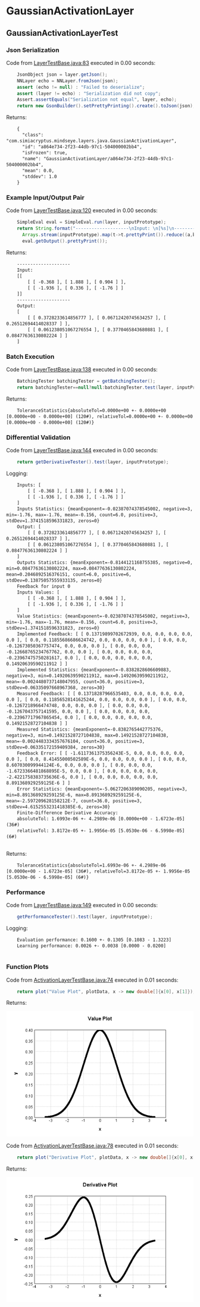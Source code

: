 # GaussianActivationLayer
## GaussianActivationLayerTest
### Json Serialization
Code from [LayerTestBase.java:83](../../../../../../../src/test/java/com/simiacryptus/mindseye/layers/LayerTestBase.java#L83) executed in 0.00 seconds: 
```java
    JsonObject json = layer.getJson();
    NNLayer echo = NNLayer.fromJson(json);
    assert (echo != null) : "Failed to deserialize";
    assert (layer != echo) : "Serialization did not copy";
    Assert.assertEquals("Serialization not equal", layer, echo);
    return new GsonBuilder().setPrettyPrinting().create().toJson(json);
```

Returns: 

```
    {
      "class": "com.simiacryptus.mindseye.layers.java.GaussianActivationLayer",
      "id": "a864e734-2f23-44db-97c1-504000002bb4",
      "isFrozen": true,
      "name": "GaussianActivationLayer/a864e734-2f23-44db-97c1-504000002bb4",
      "mean": 0.0,
      "stddev": 1.0
    }
```



### Example Input/Output Pair
Code from [LayerTestBase.java:120](../../../../../../../src/test/java/com/simiacryptus/mindseye/layers/LayerTestBase.java#L120) executed in 0.00 seconds: 
```java
    SimpleEval eval = SimpleEval.run(layer, inputPrototype);
    return String.format("--------------------\nInput: \n[%s]\n--------------------\nOutput: \n%s",
      Arrays.stream(inputPrototype).map(t->t.prettyPrint()).reduce((a,b)->a+",\n"+b).get(),
      eval.getOutput().prettyPrint());
```

Returns: 

```
    --------------------
    Input: 
    [[
    	[ [ -0.368 ], [ 1.888 ], [ 0.904 ] ],
    	[ [ -1.936 ], [ 0.336 ], [ -1.76 ] ]
    ]]
    --------------------
    Output: 
    [
    	[ [ 0.3728233614856777 ], [ 0.06712420745634257 ], [ 0.26512694414028337 ] ],
    	[ [ 0.061238051067276554 ], [ 0.3770465843680881 ], [ 0.08477636130802224 ] ]
    ]
```



### Batch Execution
Code from [LayerTestBase.java:138](../../../../../../../src/test/java/com/simiacryptus/mindseye/layers/LayerTestBase.java#L138) executed in 0.00 seconds: 
```java
    BatchingTester batchingTester = getBatchingTester();
    return batchingTester==null?null:batchingTester.test(layer, inputPrototype);
```

Returns: 

```
    ToleranceStatistics{absoluteTol=0.0000e+00 +- 0.0000e+00 [0.0000e+00 - 0.0000e+00] (120#), relativeTol=0.0000e+00 +- 0.0000e+00 [0.0000e+00 - 0.0000e+00] (120#)}
```



### Differential Validation
Code from [LayerTestBase.java:144](../../../../../../../src/test/java/com/simiacryptus/mindseye/layers/LayerTestBase.java#L144) executed in 0.00 seconds: 
```java
    return getDerivativeTester().test(layer, inputPrototype);
```
Logging: 
```
    Inputs: [
    	[ [ -0.368 ], [ 1.888 ], [ 0.904 ] ],
    	[ [ -1.936 ], [ 0.336 ], [ -1.76 ] ]
    ]
    Inputs Statistics: {meanExponent=-0.02387074378545002, negative=3, min=-1.76, max=-1.76, mean=-0.156, count=6.0, positive=3, stdDev=1.3741518596331823, zeros=0}
    Output: [
    	[ [ 0.3728233614856777 ], [ 0.06712420745634257 ], [ 0.26512694414028337 ] ],
    	[ [ 0.061238051067276554 ], [ 0.3770465843680881 ], [ 0.08477636130802224 ] ]
    ]
    Outputs Statistics: {meanExponent=-0.8144121168755385, negative=0, min=0.08477636130802224, max=0.08477636130802224, mean=0.2046892516376151, count=6.0, positive=6, stdDev=0.13875057555933135, zeros=0}
    Feedback for input 0
    Inputs Values: [
    	[ [ -0.368 ], [ 1.888 ], [ 0.904 ] ],
    	[ [ -1.936 ], [ 0.336 ], [ -1.76 ] ]
    ]
    Value Statistics: {meanExponent=-0.02387074378545002, negative=3, min=-1.76, max=-1.76, mean=-0.156, count=6.0, positive=3, stdDev=1.3741518596331823, zeros=0}
    Implemented Feedback: [ [ 0.13719899702672939, 0.0, 0.0, 0.0, 0.0, 0.0 ], [ 0.0, 0.11855686686624742, 0.0, 0.0, 0.0, 0.0 ], [ 0.0, 0.0, -0.12673050367757474, 0.0, 0.0, 0.0 ], [ 0.0, 0.0, 0.0, -0.12668765234767762, 0.0, 0.0 ], [ 0.0, 0.0, 0.0, 0.0, -0.23967475750281617, 0.0 ], [ 0.0, 0.0, 0.0, 0.0, 0.0, 0.14920639590211912 ] ]
    Implemented Statistics: {meanExponent=-0.8382828606609883, negative=3, min=0.14920639590211912, max=0.14920639590211912, mean=-0.0024480737148047955, count=36.0, positive=3, stdDev=0.06335097668967368, zeros=30}
    Measured Feedback: [ [ 0.13718287966535403, 0.0, 0.0, 0.0, 0.0, 0.0 ], [ 0.0, 0.11856528141625244, 0.0, 0.0, 0.0, 0.0 ], [ 0.0, 0.0, -0.1267218966474748, 0.0, 0.0, 0.0 ], [ 0.0, 0.0, 0.0, -0.1267043757141595, 0.0, 0.0 ], [ 0.0, 0.0, 0.0, 0.0, -0.23967717967865454, 0.0 ], [ 0.0, 0.0, 0.0, 0.0, 0.0, 0.14921528727104838 ] ]
    Measured Statistics: {meanExponent=-0.8382765442775376, negative=3, min=0.14921528727104838, max=0.14921528727104838, mean=-0.0024483334357676104, count=36.0, positive=3, stdDev=0.06335172159409384, zeros=30}
    Feedback Error: [ [ -1.6117361375356243E-5, 0.0, 0.0, 0.0, 0.0, 0.0 ], [ 0.0, 8.41455000502589E-6, 0.0, 0.0, 0.0, 0.0 ], [ 0.0, 0.0, 8.607030099944124E-6, 0.0, 0.0, 0.0 ], [ 0.0, 0.0, 0.0, -1.6723366481868895E-5, 0.0, 0.0 ], [ 0.0, 0.0, 0.0, 0.0, -2.4221758383735636E-6, 0.0 ], [ 0.0, 0.0, 0.0, 0.0, 0.0, 8.891368929259125E-6 ] ]
    Error Statistics: {meanExponent=-5.0627206389090205, negative=3, min=8.891368929259125E-6, max=8.891368929259125E-6, mean=-2.597209628158212E-7, count=36.0, positive=3, stdDev=4.6152553231418385E-6, zeros=30}
    Finite-Difference Derivative Accuracy:
    absoluteTol: 1.6993e-06 +- 4.2989e-06 [0.0000e+00 - 1.6723e-05] (36#)
    relativeTol: 3.8172e-05 +- 1.9956e-05 [5.0530e-06 - 6.5998e-05] (6#)
    
```

Returns: 

```
    ToleranceStatistics{absoluteTol=1.6993e-06 +- 4.2989e-06 [0.0000e+00 - 1.6723e-05] (36#), relativeTol=3.8172e-05 +- 1.9956e-05 [5.0530e-06 - 6.5998e-05] (6#)}
```



### Performance
Code from [LayerTestBase.java:149](../../../../../../../src/test/java/com/simiacryptus/mindseye/layers/LayerTestBase.java#L149) executed in 0.00 seconds: 
```java
    getPerformanceTester().test(layer, inputPrototype);
```
Logging: 
```
    Evaluation performance: 0.1600 +- 0.1305 [0.1083 - 1.3223]
    Learning performance: 0.0026 +- 0.0038 [0.0000 - 0.0200]
    
```

### Function Plots
Code from [ActivationLayerTestBase.java:74](../../../../../../../src/test/java/com/simiacryptus/mindseye/layers/java/ActivationLayerTestBase.java#L74) executed in 0.01 seconds: 
```java
    return plot("Value Plot", plotData, x -> new double[]{x[0], x[1]});
```

Returns: 

![Result](etc/test.1.png)



Code from [ActivationLayerTestBase.java:78](../../../../../../../src/test/java/com/simiacryptus/mindseye/layers/java/ActivationLayerTestBase.java#L78) executed in 0.01 seconds: 
```java
    return plot("Derivative Plot", plotData, x -> new double[]{x[0], x[2]});
```

Returns: 

![Result](etc/test.2.png)




